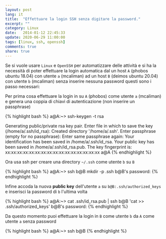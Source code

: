 ```yaml
---
layout: post
lang: it
title:  "Effettuare la login SSH senza digitare la password."
excerpt: ""
category: Linux
date:   2014-01-12 22:45:33
update: 2020-06-29 11:00:00
tags: [linux, ssh, openssh]
comments: true
share: true
---
```


Se si vuole usare `Linux` e `OpenSSH` per automatizzare delle attività e si ha la necessità di poter effettuare la login automatica dal un host `A` (phobos ubuntu 18.04) con utente `a` (mcaliman) ad un host `B` (deimos ubuntu 20.04) con utente `b` (mcaliman) senza inserire nessuna password questi sono i passo necessari: 

Per prima cosa effettuare la login in su `A` (phobos) come utente `a` (mcaliman) e genera una coppia di chiavi di autenticazione (non inserire un passphrase)

{% highlight bash %}
a@A:~> ssh-keygen -t rsa

Generating public/private rsa key pair.
Enter file in which to save the key (/home/a/.ssh/id_rsa): 
Created directory '/home/a/.ssh'.
Enter passphrase (empty for no passphrase): 
Enter same passphrase again: 
Your identification has been saved in /home/a/.ssh/id_rsa.
Your public key has been saved in /home/a/.ssh/id_rsa.pub.
The key fingerprint is:
xx:xx:xx:xx:xx:xx:xx:xx:xx:xx:xx:xx:xx:xx:xx:xx a@A
{% endhighlight %}

Ora usa ssh per creare una directory `~/.ssh` come utente `b` su `B` 

{% highlight bash %}
a@A:~> ssh b@B mkdir -p .ssh
b@B's password: 
{% endhighlight %}

Infine accoda la nuova **public key** dell'utente `a` su `b@B:.ssh/authorized_keys` e inserisci la password di `b` l'ultima volta

{% highlight bash %}
a@A:~> cat .ssh/id_rsa.pub | ssh b@B 'cat >> .ssh/authorized_keys'
b@B's password: 
{% endhighlight %}

Da questo momento puoi effettuare la login in `B` come utente `b` da `A` come utente `a` senza password

{% highlight bash %}
a@A:~> ssh b@B
{% endhighlight %}


